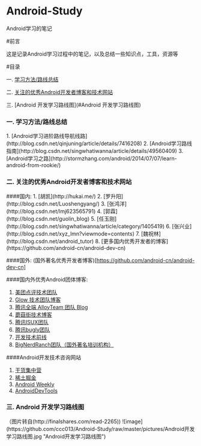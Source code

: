 # Android-Study
Android学习的笔记

#前言

这是记录Android学习过程中的笔记，以及总结一些知识点，工具，资源等

#目录

一. [学习方法/路线总结](#方法和路线)

二. [关注的优秀Android开发者博客和技术网站](#博客)

三. [Android 开发学习路线图](#Android 开发学习路线图)


<h3 id="方法和路线">一. 学习方法/路线总结</h3>
1. [Android学习进阶路线导航线路](http://blog.csdn.net/qinjuning/article/details/7416208)
2. [Android学习路线指南](http://blog.csdn.net/singwhatiwanna/article/details/49560409)
3. [Android学习之路](http://stormzhang.com/android/2014/07/07/learn-android-from-rookie/)


<h3 id="博客">二. 关注的优秀Android开发者博客和技术网站</h3>
####国内:
1. [胡凯](http://hukai.me/)
2. [罗升阳](http://blog.csdn.net/Luoshengyang/)
3. [张鸿洋](http://blog.csdn.net/lmj623565791)
4. [郭霖](http://blog.csdn.net/guolin_blog)
5. [任玉刚](http://blog.csdn.net/singwhatiwanna/article/category/1405419)
6. [张兴业](http://blog.csdn.net/xyz_lmn?viewmode=contents)
7. [魏祝林](http://blog.csdn.net/android_tutor)
8. [更多国内优秀开发者的博客](https://github.com/android-cn/android-dev-cn)

####国外:
(国外著名优秀开发者博客)[https://github.com/android-cn/android-dev-cn]

####国内外优秀Android团体博客:
1. [美团点评技术团队](http://tech.meituan.com/)
2. [Glow 技术团队博客](http://tech.glowing.com/cn/)
3. [腾讯全端 AlloyTeam 团队 Blog](http://www.alloyteam.com/)
4. [蘑菇街技术博客](http://mogu.io/)
5. [腾讯ISUX团队](http://isux.tencent.com/)
6. [腾讯bugly团队](http://bugly.qq.com/blog/)
7. [开发技术前线](http://www.devtf.cn/)
8. [BigNerdRanch团队（国外著名培训机构）](https://www.bignerdranch.com/blog/)


####Android开发技术咨询网站
1. [干货集中营](http://gank.io/)
2. [稀土掘金](http://gold.xitu.io/#/)
3. [Android Weekly](http://androidweekly.net/)
4. [AndroidDevTools](http://www.androiddevtools.cn/)

<h3 id='Android 开发学习路线图'>三. Android 开发学习路线图</h3>
（图片转自(http://finalshares.com/read-2265))
![image](https://github.com/ccc013/Android-Study/raw/master/pictures/Android开发学习路线图.jpg "Android开发学习路线图")
